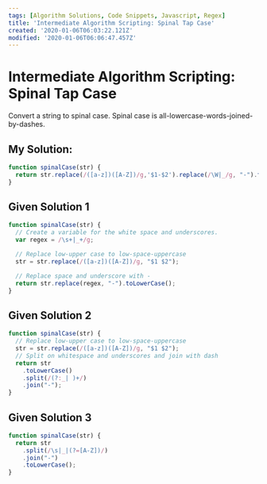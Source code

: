 ```yaml
---
tags: [Algorithm Solutions, Code Snippets, Javascript, Regex]
title: 'Intermediate Algorithm Scripting: Spinal Tap Case'
created: '2020-01-06T06:03:22.121Z'
modified: '2020-01-06T06:06:47.457Z'
---
```


Intermediate Algorithm Scripting: Spinal Tap Case
=================================================

Convert a string to spinal case. Spinal case is all-lowercase-words-joined-by-dashes.

My Solution:
------------
``` javascript
function spinalCase(str) {
  return str.replace(/([a-z])([A-Z])/g,'$1-$2').replace(/\W|_/g, "-").toLowerCase();
}
```

Given Solution 1
----------------
``` javascript
function spinalCase(str) {
  // Create a variable for the white space and underscores.
  var regex = /\s+|_+/g;

  // Replace low-upper case to low-space-uppercase
  str = str.replace(/([a-z])([A-Z])/g, "$1 $2");

  // Replace space and underscore with -
  return str.replace(regex, "-").toLowerCase();
}
```
Given Solution 2
----------------
``` javascript
function spinalCase(str) {
  // Replace low-upper case to low-space-uppercase
  str = str.replace(/([a-z])([A-Z])/g, "$1 $2");
  // Split on whitespace and underscores and join with dash
  return str
    .toLowerCase()
    .split(/(?:_| )+/)
    .join("-");
}
```
Given Solution 3
----------------
``` javascript
function spinalCase(str) {
  return str
    .split(/\s|_|(?=[A-Z])/)
    .join("-")
    .toLowerCase();
}
```
